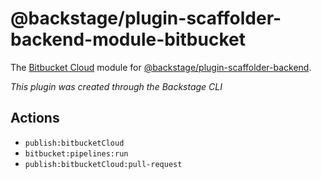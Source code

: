 # @backstage/plugin-scaffolder-backend-module-bitbucket

The [Bitbucket Cloud](https://bitbucket.org) module for
[@backstage/plugin-scaffolder-backend](https://www.npmjs.com/package/@backstage/plugin-scaffolder-backend).

_This plugin was created through the Backstage CLI_

## Actions

* `publish:bitbucketCloud`
* `bitbucket:pipelines:run`
* `publish:bitbucketCloud:pull-request`
